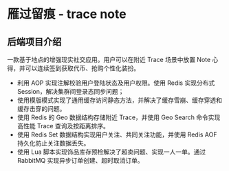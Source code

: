 # 雁过留痕 - trace note

## 后端项目介绍

一款基于地点的增强现实社交应用。用户可以在附近 Trace 场景中放置 Note 心得，并可以连续签到获取代币、抢购个性化装扮。

- 利用 AOP 实现注解校验用户登陆状态及用户权限。使用 Redis 实现分布式 Session，解决集群间登录态同步问题；
- 使用模版模式实现了通用缓存访问静态方法，并解决了缓存雪崩、缓存穿透和缓存击穿的问题。
- 使用 Redis 的 Geo 数据结构存储附近 Trace，并使用 Geo Search 命令实现高性能 Trace 查询及按距离排序。
- 使用 Redis Set 数据结构实现用户关注、共同关注功能，并使用 Redis AOF 持久化防止关注数据丢失。
- 使用 Lua 脚本实现饰品库存预检解决了超卖问题、实现一人一单。通过 RabbitMQ 实现异步订单创建、超时取消订单。

